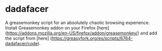 # dadafacer
A greasemonkey script for an absolutely chaotic browsing experience. Install Greasemonkey addon on your Firefox [here] (https://addons.mozilla.org/en-US/firefox/addon/greasemonkey/) and add the script from [here] (https://greasyfork.org/es/scripts/6764-dadafacer/code).
